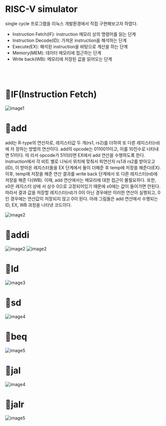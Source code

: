 
# RISC-V simulator

single cycle 프로그램을 리눅스 개발환경에서 직접 구현해보고자 하였다. 
* Instruction Fetch(IF): instruction 메모리 상의 명령어를 읽는 단계
* Instruction Decode(ID): 가져온 instruction을 해석하는 단계
* Execute(EX): 해석된 instruction을 바탕으로 계산을 하는 단계
* Memory(MEM): 데이터 메모리에 접근하는 단계
* Write back(WB): 메모리에 저장된 값을 읽어오는 단계

<br><br>

# 🌟IF(Instruction Fetch)
![image1](https://user-images.githubusercontent.com/110325367/229280302-f8d73cae-7aef-446f-b1eb-3413d8612915.png)


# 🌟add
add는 R-type의 연산자로, 레지스터값 두 개(rs1, rs2)를 더하여 또 다른 레지스터(rd)에 저
장하는 방법의 연산이다. add의 opcode는 0110011이고, 이를 10진수로 나타내면 51이다. 따
라서 opcode가 51이라면 EX에서 add 연산을 수행하도록 한다. Instruction에서 각 비트 별로 나눠서 위치에 맞춰서 피연산자 rs1과 rs2를 받아오고(ID), 
이 받아온 레지스터들을 EX 단계에서 둘이 더해준 후 temp에 저장을 해준다(EX). 이후, temp에 저장을 해준 연산 결과를 write back 단계에서 또 다른 레지스터(rd)에 저장을 해준
다(WB). 이때, add 연산에서는 메모리에 대한 접근이 불필요하다. 또한, x0은 레지스터 상에
서 상수 0으로 고정되어있기 때문에 x0에는 값이 들어가면 안된다. 따라서 결과 값을 저장할 
레지스터(rd)가 0이 아닌 경우에만 이러한 연산이 실행되고, 0인 경우에는 연산값이 저장되지 
않고 0이 된다. 아래 그림들은 add 연산에서 수행되는 ID, EX, WB 과정을 나타낸 코드이다.

![image2](https://user-images.githubusercontent.com/110325367/229280412-e2d35f90-a320-4cae-ac84-3815b82e0d38.png)

# 🌟addi
![image2](https://user-images.githubusercontent.com/110325367/229280457-0ca75d24-8cf9-4265-991e-d8aeec16a81d.png)
![image2](https://user-images.githubusercontent.com/110325367/229280498-b67321bb-e777-4c8a-a98b-4981341702d0.png)


# 🌟Id
![image3](https://user-images.githubusercontent.com/110325367/229280576-d87d7b1f-0067-43ca-9421-e38beb0eff5e.png)

# 🌟sd
![image4](https://user-images.githubusercontent.com/110325367/229280611-b7edb61a-d4eb-4422-a316-98cc54cc37ee.png)


# 🌟beq
![image5](https://user-images.githubusercontent.com/110325367/229280715-d9b28e7d-745d-4fba-9121-51c8f4c375cf.png)

# 🌟jal
![image4](https://user-images.githubusercontent.com/110325367/229280772-5d071242-42c9-4c9e-aadf-9f1203e4d91a.png)


# 🌟jalr
![image5](https://user-images.githubusercontent.com/110325367/229280808-eb7480cf-1248-4503-a5ac-a72e90f3d145.png)


